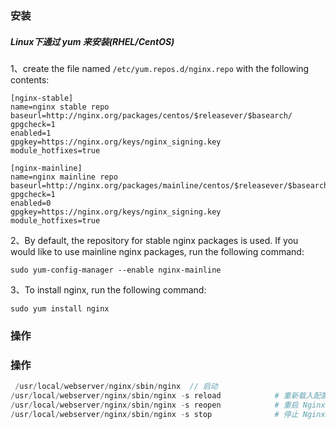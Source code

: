 ### 安装

##### Linux下通过 yum 来安装(RHEL/CentOS)

1、create the file named `/etc/yum.repos.d/nginx.repo` with the following contents:

```
[nginx-stable]
name=nginx stable repo
baseurl=http://nginx.org/packages/centos/$releasever/$basearch/
gpgcheck=1
enabled=1
gpgkey=https://nginx.org/keys/nginx_signing.key
module_hotfixes=true

[nginx-mainline]
name=nginx mainline repo
baseurl=http://nginx.org/packages/mainline/centos/$releasever/$basearch/
gpgcheck=1
enabled=0
gpgkey=https://nginx.org/keys/nginx_signing.key
module_hotfixes=true
```

2、By default, the repository for stable nginx packages is used. If you would like to use mainline nginx packages, run the following command:

```
sudo yum-config-manager --enable nginx-mainline
```

3、To install nginx, run the following command:

```
sudo yum install nginx
```



### 操作

### 操作

```php
 /usr/local/webserver/nginx/sbin/nginx  // 启动
/usr/local/webserver/nginx/sbin/nginx -s reload            # 重新载入配置文件
/usr/local/webserver/nginx/sbin/nginx -s reopen            # 重启 Nginx
/usr/local/webserver/nginx/sbin/nginx -s stop              # 停止 Nginx
```

